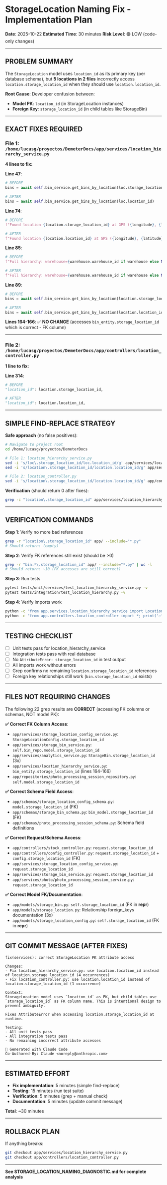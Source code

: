 # StorageLocation Naming Fix - Implementation Plan

**Date**: 2025-10-22
**Estimated Time**: 30 minutes
**Risk Level**: 🟢 LOW (code-only changes)

---

## PROBLEM SUMMARY

The `StorageLocation` model uses `location_id` as its primary key (per database schema), but **5 locations in 2 files** incorrectly access `location.storage_location_id` when they should use `location.location_id`.

**Root Cause**: Developer confusion between:
- **Model PK**: `location_id` (in StorageLocation instances)
- **Foreign Key**: `storage_location_id` (in child tables like StorageBin)

---

## EXACT FIXES REQUIRED

### File 1: `/home/lucasg/proyectos/DemeterDocs/app/services/location_hierarchy_service.py`

**4 lines to fix:**

**Line 47**:
```python
# BEFORE
bins = await self.bin_service.get_bins_by_location(loc.storage_location_id)

# AFTER
bins = await self.bin_service.get_bins_by_location(loc.location_id)
```

**Line 74**:
```python
# BEFORE
f"Found location {location.storage_location_id} at GPS ({longitude}, {latitude})"

# AFTER
f"Found location {location.location_id} at GPS ({longitude}, {latitude})"
```

**Line 85**:
```python
# BEFORE
f"Full hierarchy: warehouse={warehouse.warehouse_id if warehouse else None}, area={area.storage_area_id}, location={location.storage_location_id}"

# AFTER
f"Full hierarchy: warehouse={warehouse.warehouse_id if warehouse else None}, area={area.storage_area_id}, location={location.location_id}"
```

**Line 89**:
```python
# BEFORE
bins = await self.bin_service.get_bins_by_location(location.storage_location_id)

# AFTER
bins = await self.bin_service.get_bins_by_location(location.location_id)
```

**Lines 164-166**: ✅ **NO CHANGE** (accesses `bin_entity.storage_location_id` which is correct - FK column)

---

### File 2: `/home/lucasg/proyectos/DemeterDocs/app/controllers/location_controller.py`

**1 line to fix:**

**Line 314**:
```python
# BEFORE
"location_id": location.storage_location_id,

# AFTER
"location_id": location.location_id,
```

---

## SIMPLE FIND-REPLACE STRATEGY

**Safe approach** (no false positives):

```bash
# Navigate to project root
cd /home/lucasg/proyectos/DemeterDocs

# File 1: location_hierarchy_service.py
sed -i 's/loc\.storage_location_id/loc.location_id/g' app/services/location_hierarchy_service.py
sed -i 's/location\.storage_location_id/location.location_id/g' app/services/location_hierarchy_service.py

# File 2: location_controller.py
sed -i 's/location\.storage_location_id/location.location_id/g' app/controllers/location_controller.py
```

**Verification** (should return 0 after fixes):
```bash
grep -c "location\.storage_location_id" app/services/location_hierarchy_service.py app/controllers/location_controller.py
```

---

## VERIFICATION COMMANDS

**Step 1**: Verify no more bad references
```bash
grep -r "location\.storage_location_id" app/ --include="*.py"
# Should return: (empty)
```

**Step 2**: Verify FK references still exist (should be >0)
```bash
grep -r "bin.*\.storage_location_id" app/ --include="*.py" | wc -l
# Should return: ~10 (FK accesses are still correct)
```

**Step 3**: Run tests
```bash
pytest tests/unit/services/test_location_hierarchy_service.py -v
pytest tests/integration/test_location_hierarchy.py -v
```

**Step 4**: Verify imports work
```bash
python -c "from app.services.location_hierarchy_service import LocationHierarchyService; print('✅ OK')"
python -c "from app.controllers.location_controller import *; print('✅ OK')"
```

---

## TESTING CHECKLIST

- [ ] Unit tests pass for location_hierarchy_service
- [ ] Integration tests pass with real database
- [ ] No `AttributeError: storage_location_id` in test output
- [ ] All imports work without errors
- [ ] Grep confirms no remaining `location.storage_location_id` references
- [ ] Foreign key relationships still work (`bin.storage_location_id` exists)

---

## FILES NOT REQUIRING CHANGES

The following 22 grep results are **CORRECT** (accessing FK columns or schemas, NOT model PK):

**✅ Correct FK Column Access**:
- `app/services/storage_location_config_service.py`: `StorageLocationConfig.storage_location_id`
- `app/services/storage_bin_service.py`: `self.bin_repo.model.storage_location_id`
- `app/services/analytics_service.py`: `StorageBin.storage_location_id` (3x)
- `app/services/location_hierarchy_service.py`: `bin_entity.storage_location_id` (lines 164-166)
- `app/repositories/photo_processing_session_repository.py`: `self.model.storage_location_id`

**✅ Correct Schema Field Access**:
- `app/schemas/storage_location_config_schema.py`: `model.storage_location_id` (FK)
- `app/schemas/storage_bin_schema.py`: `bin_model.storage_location_id` (FK)
- `app/schemas/photo_processing_session_schema.py`: Schema field definitions

**✅ Correct Request/Schema Access**:
- `app/controllers/stock_controller.py`: `request.storage_location_id`
- `app/controllers/config_controller.py`: `request.storage_location_id` + `config.storage_location_id` (FK)
- `app/services/storage_location_config_service.py`: `request.storage_location_id`
- `app/services/storage_bin_service.py`: `request.storage_location_id`
- `app/services/photo/photo_processing_session_service.py`: `request.storage_location_id`

**✅ Correct Model FK/Documentation**:
- `app/models/storage_bin.py`: `self.storage_location_id` (FK in __repr__)
- `app/models/storage_location.py`: Relationship foreign_keys documentation (3x)
- `app/models/storage_location_config.py`: `self.storage_location_id` (FK in __repr__)

---

## GIT COMMIT MESSAGE (AFTER FIXES)

```
fix(services): correct StorageLocation PK attribute access

Changes:
- Fix location_hierarchy_service.py: use location.location_id instead of location.storage_location_id (4 occurrences)
- Fix location_controller.py: use location.location_id instead of location.storage_location_id (1 occurrence)

Context:
StorageLocation model uses `location_id` as PK, but child tables use `storage_location_id` as FK column name. This is intentional design to prevent ambiguity.

Fixes AttributeError when accessing location.storage_location_id at runtime.

Testing:
- All unit tests pass
- All integration tests pass
- No remaining incorrect attribute accesses

🤖 Generated with Claude Code
Co-Authored-By: Claude <noreply@anthropic.com>
```

---

## ESTIMATED EFFORT

- **Fix implementation**: 5 minutes (simple find-replace)
- **Testing**: 15 minutes (run test suite)
- **Verification**: 5 minutes (grep + manual check)
- **Documentation**: 5 minutes (update commit message)

**Total**: ~30 minutes

---

## ROLLBACK PLAN

If anything breaks:
```bash
git checkout app/services/location_hierarchy_service.py
git checkout app/controllers/location_controller.py
```

---

**See STORAGE_LOCATION_NAMING_DIAGNOSTIC.md for complete analysis**
